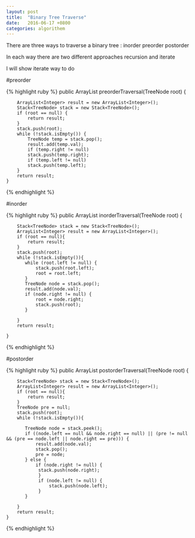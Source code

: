 ```yaml
---
layout: post
title:  "Binary Tree Traverse"
date:   2016-06-17 +0800
categories: algorithem
---
```

There are three ways to traverse a binary tree : inorder preorder postorder

In each way there are two different approaches recursion and iterate

I will show iterate way to do

#preorder

{% highlight ruby %}
 public ArrayList<Integer> preorderTraversal(TreeNode root) {
        
        ArrayList<Integer> result = new ArrayList<Integer>();
        Stack<TreeNode> stack = new Stack<TreeNode>();
        if (root == null) {
            return result;
        }
        stack.push(root);
        while (!stack.isEmpty()) {
            TreeNode temp = stack.pop();
            result.add(temp.val);
            if (temp.right != null)
            stack.push(temp.right);
            if (temp.left != null)
            stack.push(temp.left);
        }
        return result;
    }
{% endhighlight %}

#inorder

{% highlight ruby %}
 public ArrayList<Integer> inorderTraversal(TreeNode root) {
        
        Stack<TreeNode> stack = new Stack<TreeNode>();
        ArrayList<Integer> result = new ArrayList<Integer>();
        if (root == null){
            return result;
        }
        stack.push(root);
        while (!stack.isEmpty()){
           while (root.left != null) {
               stack.push(root.left);
               root = root.left;
           }
           TreeNode node = stack.pop();
           result.add(node.val);
           if (node.right != null) {
               root = node.right;
               stack.push(root);
           } 
           
        }
        return result;
        
    }
{% endhighlight %}

#postorder

{% highlight ruby %}
public ArrayList<Integer> postorderTraversal(TreeNode root) {
       
        Stack<TreeNode> stack = new Stack<TreeNode>();
        ArrayList<Integer> result = new ArrayList<Integer>();
        if (root == null){
            return result;
        }
        TreeNode pre = null;
        stack.push(root);
        while (!stack.isEmpty()){
           
           TreeNode node = stack.peek();
           if ((node.left == null && node.right == null) || (pre != null && (pre == node.left || node.right == pre))) {
               result.add(node.val);
               stack.pop();
               pre = node;
           } else {
               if (node.right != null) {
                stack.push(node.right);
                }
                if (node.left != null) {
                    stack.push(node.left);
                }
           }
           
        }
        return result;
    }
{% endhighlight %}

